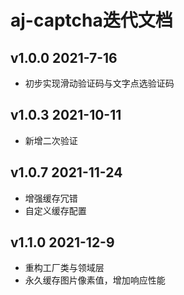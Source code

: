 # aj-captcha迭代文档

## v1.0.0  2021-7-16
* 初步实现滑动验证码与文字点选验证码

## v1.0.3 2021-10-11
* 新增二次验证

## v1.0.7 2021-11-24
* 增强缓存冗错
* 自定义缓存配置


## v1.1.0 2021-12-9
* 重构工厂类与领域层
* 永久缓存图片像素值，增加响应性能